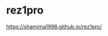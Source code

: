 # rez1pro
[https://shamima1998.github.io/rez1pro/
](https://github.com/Shamima1998/rez1pro/blob/8d2dbea06f857c49fc9b6ca7e8147eaf159a51f6/489385603_1608198727236496_1566147511005590105_n.jpg)
